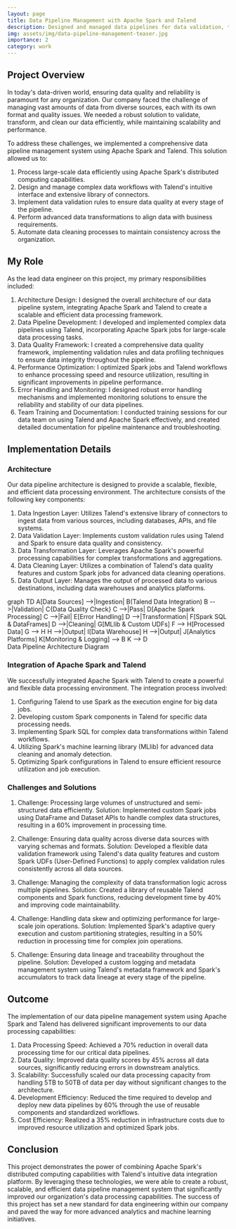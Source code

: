 ```yaml
---
layout: page
title: Data Pipeline Management with Apache Spark and Talend
description: Designed and managed data pipelines for data validation, transformation, and cleaning using Apache Spark and Talend, ensuring the highest quality and reliability of data across the organization.
img: assets/img/data-pipeline-management-teaser.jpg
importance: 2
category: work
---
```


## Project Overview

In today's data-driven world, ensuring data quality and reliability is paramount for any organization. Our company faced the challenge of managing vast amounts of data from diverse sources, each with its own format and quality issues. We needed a robust solution to validate, transform, and clean our data efficiently, while maintaining scalability and performance.

To address these challenges, we implemented a comprehensive data pipeline management system using Apache Spark and Talend. This solution allowed us to:

1. Process large-scale data efficiently using Apache Spark's distributed computing capabilities.
2. Design and manage complex data workflows with Talend's intuitive interface and extensive library of connectors.
3. Implement data validation rules to ensure data quality at every stage of the pipeline.
4. Perform advanced data transformations to align data with business requirements.
5. Automate data cleaning processes to maintain consistency across the organization.

## My Role

As the lead data engineer on this project, my primary responsibilities included:

1. Architecture Design: I designed the overall architecture of our data pipeline system, integrating Apache Spark and Talend to create a scalable and efficient data processing framework.
2. Data Pipeline Development: I developed and implemented complex data pipelines using Talend, incorporating Apache Spark jobs for large-scale data processing tasks.
3. Data Quality Framework: I created a comprehensive data quality framework, implementing validation rules and data profiling techniques to ensure data integrity throughout the pipeline.
4. Performance Optimization: I optimized Spark jobs and Talend workflows to enhance processing speed and resource utilization, resulting in significant improvements in pipeline performance.
5. Error Handling and Monitoring: I designed robust error handling mechanisms and implemented monitoring solutions to ensure the reliability and stability of our data pipelines.
6. Team Training and Documentation: I conducted training sessions for our data team on using Talend and Apache Spark effectively, and created detailed documentation for pipeline maintenance and troubleshooting.

## Implementation Details

### Architecture

Our data pipeline architecture is designed to provide a scalable, flexible, and efficient data processing environment. The architecture consists of the following key components:

1. Data Ingestion Layer: Utilizes Talend's extensive library of connectors to ingest data from various sources, including databases, APIs, and file systems.
2. Data Validation Layer: Implements custom validation rules using Talend and Spark to ensure data quality and consistency.
3. Data Transformation Layer: Leverages Apache Spark's powerful processing capabilities for complex transformations and aggregations.
4. Data Cleaning Layer: Utilizes a combination of Talend's data quality features and custom Spark jobs for advanced data cleaning operations.
5. Data Output Layer: Manages the output of processed data to various destinations, including data warehouses and analytics platforms.

<div class="row mt-3">
    <div class="col-sm mt-3 mt-md-0">
        <div class="mermaid">
        graph TD
            A[Data Sources] -->|Ingestion| B(Talend Data Integration)
            B -->|Validation| C{Data Quality Check}
            C -->|Pass| D[Apache Spark Processing]
            C -->|Fail| E[Error Handling]
            D -->|Transformation| F[Spark SQL & DataFrames]
            D -->|Cleaning| G[MLlib & Custom UDFs]
            F --> H[Processed Data]
            G --> H
            H -->|Output| I[Data Warehouse]
            H -->|Output| J[Analytics Platforms]
            K[Monitoring & Logging] --> B
            K --> D
        </div>
    </div>
</div>
<div class="caption">
    Data Pipeline Architecture Diagram
</div>

### Integration of Apache Spark and Talend

We successfully integrated Apache Spark with Talend to create a powerful and flexible data processing environment. The integration process involved:

1. Configuring Talend to use Spark as the execution engine for big data jobs.
2. Developing custom Spark components in Talend for specific data processing needs.
3. Implementing Spark SQL for complex data transformations within Talend workflows.
4. Utilizing Spark's machine learning library (MLlib) for advanced data cleaning and anomaly detection.
5. Optimizing Spark configurations in Talend to ensure efficient resource utilization and job execution.

### Challenges and Solutions

1. Challenge: Processing large volumes of unstructured and semi-structured data efficiently.
   Solution: Implemented custom Spark jobs using DataFrame and Dataset APIs to handle complex data structures, resulting in a 60% improvement in processing time.

2. Challenge: Ensuring data quality across diverse data sources with varying schemas and formats.
   Solution: Developed a flexible data validation framework using Talend's data quality features and custom Spark UDFs (User-Defined Functions) to apply complex validation rules consistently across all data sources.

3. Challenge: Managing the complexity of data transformation logic across multiple pipelines.
   Solution: Created a library of reusable Talend components and Spark functions, reducing development time by 40% and improving code maintainability.

4. Challenge: Handling data skew and optimizing performance for large-scale join operations.
   Solution: Implemented Spark's adaptive query execution and custom partitioning strategies, resulting in a 50% reduction in processing time for complex join operations.

5. Challenge: Ensuring data lineage and traceability throughout the pipeline.
   Solution: Developed a custom logging and metadata management system using Talend's metadata framework and Spark's accumulators to track data lineage at every stage of the pipeline.

## Outcome

The implementation of our data pipeline management system using Apache Spark and Talend has delivered significant improvements to our data processing capabilities:

1. Data Processing Speed: Achieved a 70% reduction in overall data processing time for our critical data pipelines.
2. Data Quality: Improved data quality scores by 45% across all data sources, significantly reducing errors in downstream analytics.
3. Scalability: Successfully scaled our data processing capacity from handling 5TB to 50TB of data per day without significant changes to the architecture.
4. Development Efficiency: Reduced the time required to develop and deploy new data pipelines by 60% through the use of reusable components and standardized workflows.
5. Cost Efficiency: Realized a 35% reduction in infrastructure costs due to improved resource utilization and optimized Spark jobs.

<div class="row mt-3">
    <div class="col-sm mt-3 mt-md-0">
        <div id="architecture-diagram"></div>
    </div>
</div>

<div class="row mt-3">
    <div class="col-sm mt-3 mt-md-0">
        <canvas id="performance-chart"></canvas>
    </div>
</div>

<script src="https://cdnjs.cloudflare.com/ajax/libs/mermaid/8.13.10/mermaid.min.js"></script>
<script src="https://cdn.jsdelivr.net/npm/chart.js"></script>
<script src="{{ '/assets/js/data-pipeline-management/diagram.js' | relative_url }}"></script>
<script src="{{ '/assets/js/data-pipeline-management/chart.js' | relative_url }}"></script>

## Conclusion

This project demonstrates the power of combining Apache Spark's distributed computing capabilities with Talend's intuitive data integration platform. By leveraging these technologies, we were able to create a robust, scalable, and efficient data pipeline management system that significantly improved our organization's data processing capabilities. The success of this project has set a new standard for data engineering within our company and paved the way for more advanced analytics and machine learning initiatives.


<div class="row mt-3">
    <div class="col-sm mt-3 mt-md-0">
        <canvas id="performance-chart"></canvas>
    </div>
</div>

<script src="https://cdn.jsdelivr.net/npm/chart.js"></script>
<script src="{{ '/assets/js/data-pipeline-management/chart.js' | relative_url }}"></script>